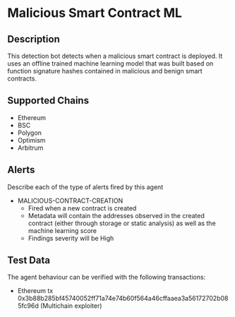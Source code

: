 # Malicious Smart Contract ML

## Description

This detection bot detects when a malicious smart contract is deployed. It uses an offline trained machine learning model that was built based on function signature hashes contained in malicious and benign smart contracts.

## Supported Chains

- Ethereum
- BSC
- Polygon
- Optimism
- Arbitrum

## Alerts

Describe each of the type of alerts fired by this agent

- MALICIOUS-CONTRACT-CREATION
  - Fired when a new contract is created
  - Metadata will contain the addresses observed in the created contract (either through storage or static analysis) as well as the machine learning score
  - Findings severity will be High

## Test Data

The agent behaviour can be verified with the following transactions:

- Ethereum tx 0x3b88b285bf45740052ff71a74e74b60f564a46cffaaea3a56172702b085fc96d (Multichain exploiter)